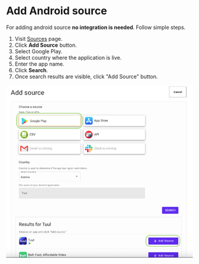 # Add Android source

For adding android source **no integration is needed**. Follow simple steps.

1. Visit [Sources](https://app.applysis.io/sources) page.
2. Click **Add Source** button.
3. Select Google Play.
4. Select country where the application is live.
5. Enter the app name.
6. Click **Search**.
7. Once search results are visible, click "Add Source" button.

![](../assets/sources/add-android-source.png)
